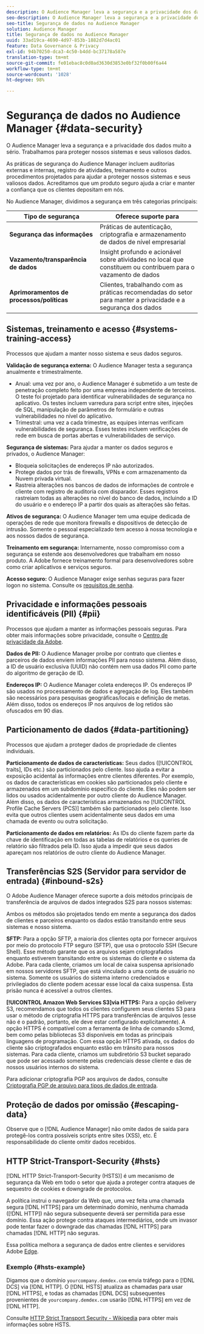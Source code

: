 ```yaml
---
description: O Audience Manager leva a segurança e a privacidade dos dados muito a sério. Trabalhamos para proteger nossos sistemas e seus valiosos dados.
seo-description: O Audience Manager leva a segurança e a privacidade dos dados muito a sério. Trabalhamos para proteger nossos sistemas e seus valiosos dados.
seo-title: Segurança de dados no Audience Manager
solution: Audience Manager
title: Segurança de dados no Audience Manager
uuid: 33ad19ca-4690-4d97-853b-1882d7d4ac01
feature: Data Governance & Privacy
exl-id: 94b70250-dca3-4c50-b4dd-bc37178a587e
translation-type: tm+mt
source-git-commit: fe01ebac8c0d0ad3630d3853e0bf32f0b00f6a44
workflow-type: tm+mt
source-wordcount: '1028'
ht-degree: 98%

---
```


# Segurança de dados no Audience Manager {#data-security}

O Audience Manager leva a segurança e a privacidade dos dados muito a sério. Trabalhamos para proteger nossos sistemas e seus valiosos dados.

As práticas de segurança do Audience Manager incluem auditorias externas e internas, registro de atividades, treinamento e outros procedimentos projetados para ajudar a proteger nossos sistemas e seus valiosos dados. Acreditamos que um produto seguro ajuda a criar e manter a confiança que os clientes depositam em nós.

No Audience Manager, dividimos a segurança em três categorias principais:

| Tipo de segurança | Oferece suporte para |
|---|---|
| **Segurança das informações** | Práticas de autenticação, criptografia e armazenamento de dados de nível empresarial |
| **Vazamento/transparência de dados** | Insight profundo e acionável sobre atividades no local que constituem ou contribuem para o vazamento de dados |
| **Aprimoramentos de processos/políticas** | Clientes, trabalhando com as práticas recomendadas do setor para manter a privacidade e a segurança dos dados |

## Sistemas, treinamento e acesso {#systems-training-access}

Processos que ajudam a manter nosso sistema e seus dados seguros.

**Validação de segurança externa:** O Audience Manager testa a segurança anualmente e trimestralmente.

* Anual: uma vez por ano, o Audience Manager é submetido a um teste de penetração completo feito por uma empresa independente de terceiros. O teste foi projetado para identificar vulnerabilidades de segurança no aplicativo. Os testes incluem varredura para script entre sites, injeções de SQL, manipulação de parâmetros de formulário e outras vulnerabilidades no nível do aplicativo.
* Trimestral: uma vez a cada trimestre, as equipes internas verificam vulnerabilidades de segurança. Esses testes incluem verificações de rede em busca de portas abertas e vulnerabilidades de serviço.

**Segurança de sistemas:**  Para ajudar a manter os dados seguros e privados, o Audience Manager:

* Bloqueia solicitações de endereços IP não autorizados.
* Protege dados por trás de firewalls, VPNs e com armazenamento da Nuvem privada virtual.
* Rastreia alterações nos bancos de dados de informações de controle e cliente com registro de auditoria com disparador. Esses registros rastreiam todas as alterações no nível do banco de dados, incluindo a ID do usuário e o endereço IP a partir dos quais as alterações são feitas.

**Ativos de segurança:** O Audience Manager tem uma equipe dedicada de operações de rede que monitora firewalls e dispositivos de detecção de intrusão. Somente o pessoal especializado tem acesso à nossa tecnologia e aos nossos dados de segurança.

**Treinamento em segurança:**  Internamente, nosso compromisso com a segurança se estende aos desenvolvedores que trabalham em nosso produto. A Adobe fornece treinamento formal para desenvolvedores sobre como criar aplicativos e serviços seguros.

**Acesso seguro:** O Audience Manager exige senhas seguras para fazer logon no sistema. Consulte os [requisitos de senha](../../reference/password-requirements.md).

## Privacidade e informações pessoais identificáveis (PII) {#pii}

Processos que ajudam a manter as informações pessoais seguras. Para obter mais informações sobre privacidade, consulte o [Centro de privacidade da Adobe](https://www.adobe.com/pt/privacy/advertising-services.html).

**Dados de PII:** O Audience Manager proíbe por contrato que clientes e parceiros de dados enviem informações PII para nosso sistema. Além disso, a ID de usuário exclusiva (UUID) não contém nem usa dados PII como parte do algoritmo de geração de ID.

**Endereços IP:** O Audience Manager coleta endereços IP. Os endereços IP são usados no processamento de dados e agregação de log. Eles também são necessários para pesquisas geográficas/locais e definição de metas. Além disso, todos os endereços IP nos arquivos de log retidos são ofuscados em 90 dias.

## Particionamento de dados {#data-partitioning}

Processos que ajudam a proteger dados de propriedade de clientes individuais.

**Particionamento de dados de características:**  Seus dados ([!UICONTROL traits], IDs etc.) são particionados pelo cliente. Isso ajuda a evitar a exposição acidental às informações entre clientes diferentes. Por exemplo, os dados de características em cookies são particionados pelo cliente e armazenados em um subdomínio específico do cliente. Eles não podem ser lidos ou usados acidentalmente por outro cliente do Audience Manager. Além disso, os dados de características armazenados no [!UICONTROL Profile Cache Servers (PCS)] também são particionados pelo cliente. Isso evita que outros clientes usem acidentalmente seus dados em uma chamada de evento ou outra solicitação.

**Particionamento de dados em relatórios:** As IDs do cliente fazem parte da chave de identificação em todas as tabelas de relatórios e os queries de relatório são filtrados pela ID. Isso ajuda a impedir que seus dados apareçam nos relatórios de outro cliente do Audience Manager.

## Transferências S2S (Servidor para servidor de entrada) {#inbound-s2s}

O Adobe Audience Manager oferece suporte a dois métodos principais de transferência de arquivos de dados integrados S2S para nossos sistemas:

Ambos os métodos são projetados tendo em mente a segurança dos dados de clientes e parceiros enquanto os dados estão transitando entre seus sistemas e nosso sistema.

**SFTP:** Para a opção SFTP, a maioria dos clientes opta por fornecer arquivos por meio do protocolo FTP seguro (SFTP), que usa o protocolo SSH (Secure Shell). Esse método garante que os arquivos sejam criptografados enquanto estiverem transitando entre os sistemas do cliente e o sistema da Adobe. Para cada cliente, criamos um local de caixa suspensa aprisionado em nossos servidores SFTP, que está vinculado a uma conta de usuário no sistema. Somente os usuários do sistema interno credenciados e privilegiados do cliente podem acessar esse local da caixa suspensa. Esta prisão nunca é acessível a outros clientes.

**[!UICONTROL Amazon Web Services S3]via HTTPS:** Para a opção delivery S3, recomendamos que todos os clientes configurem seus clientes S3 para usar o método de criptografia HTTPS para transferências de arquivos (esse não é o padrão, portanto, ele deve estar configurado explicitamente). A opção HTTPS é compatível com a ferramenta de linha de comando s3cmd, bem como pelas bibliotecas S3 disponíveis em todas as principais linguagens de programação. Com essa opção HTTPS ativada, os dados do cliente são criptografados enquanto estão em trânsito para nossos sistemas. Para cada cliente, criamos um subdiretório S3 bucket separado que pode ser acessado somente pelas credenciais desse cliente e das de nossos usuários internos do sistema.

Para adicionar criptografia PGP aos arquivos de dados, consulte [Criptografia PGP de arquivo para tipos de dados de entrada](../../integration/sending-audience-data/batch-data-transfer-explained/inbound-file-encryption.md).

## Proteção de dados por omissão {#escaping-data}

Observe que o [!DNL Audience Manager] não omite dados de saída para protegê-los contra possíveis scripts entre sites (XSS), etc. É responsabilidade do cliente omitir dados recebidos.

## HTTP Strict-Transport-Security {#hsts}

[!DNL HTTP Strict-Transport-Security (HSTS)] é um mecanismo de segurança da Web em todo o setor que ajuda a proteger contra ataques de sequestro de cookies e downgrade de protocolos.

A política instrui o navegador da Web que, uma vez feita uma chamada segura [!DNL HTTPS] para um determinado domínio, nenhuma chamada ([!DNL HTTP]) não segura subsequente deverá ser permitida para esse domínio. Essa ação protege contra ataques intermediários, onde um invasor pode tentar fazer o downgrade das chamadas [!DNL HTTPS] para chamadas [!DNL HTTP] não seguras.

Essa política melhora a segurança de dados entre clientes e servidores Adobe [Edge](../../reference/system-components/components-edge.md).

### Exemplo {#hsts-example}

Digamos que o domínio `yourcompany.demdex.com` envia tráfego para o [!DNL DCS] via [!DNL HTTP]. O [!DNL HSTS] atualiza as chamadas para usar [!DNL HTTPS], e todas as chamadas [!DNL DCS] subsequentes provenientes de `yourcompany.demdex.com` usarão [!DNL HTTPS] em vez de [!DNL HTTP].

Consulte [HTTP Strict Transport Security - Wikipedia](https://en.wikipedia.org/wiki/HTTP_Strict_Transport_Security) para obter mais informações sobre HSTS.
